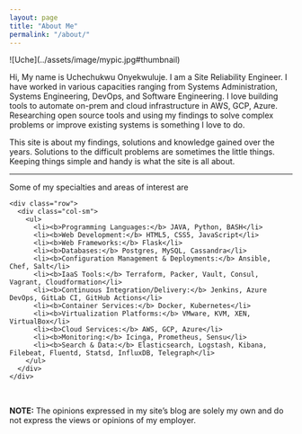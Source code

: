 ```yaml
---
layout: page
title: "About Me"
permalink: "/about/"
---
```


<div class="aboutmeformat">
  <div>
   <div class="custom" markdown="1">
   ![Uche](../assets/image/mypic.jpg#thumbnail) 
   </div>

   <p class="aboutmeparagraphsetting">
   Hi, My name is Uchechukwu Onyekwuluje. I am a Site Reliability Engineer. I have worked in various capacities ranging from Systems Administration, Systems Engineering, DevOps, and Software Engineering. I love building tools to automate on-prem and cloud infrastructure in AWS, GCP, Azure. Researching open source tools and using my findings to solve complex problems or improve existing systems is something I love to do. 
   </p>

   <p class="aboutmeparagraphsetting">
   This site is about my findings, solutions and knowledge gained over the years. Solutions to the difficult problems are sometimes the little things. Keeping things simple and handy is what the site is all about.
   </p>
  </div>
  <hr>

  <div class="container">
    <div class="row">
      <div class="col-sm">
        Some of my specialties and areas of interest are
      </div>
    </div>

    <div class="row">
      <div class="col-sm">
        <ul>
          <li><b>Programming Languages:</b> JAVA, Python, BASH</li>
          <li><b>Web Development:</b> HTML5, CSS5, JavaScript</li>
          <li><b>Web Frameworks:</b> Flask</li>
          <li><b>Databases:</b> Postgres, MySQL, Cassandra</li>
          <li><b>Configuration Management & Deployments:</b> Ansible, Chef, Salt</li>
          <li><b>IaaS Tools:</b> Terraform, Packer, Vault, Consul, Vagrant, Cloudformation</li>
          <li><b>Continuous Integration/Delivery:</b> Jenkins, Azure DevOps, GitLab CI, GitHub Actions</li>
          <li><b>Container Services:</b> Docker, Kubernetes</li>
          <li><b>Virtualization Platforms:</b> VMware, KVM, XEN, VirtualBox</li>
          <li><b>Cloud Services:</b> AWS, GCP, Azure</li>
          <li><b>Monitoring:</b> Icinga, Prometheus, Sensu</li>
          <li><b>Search & Data:</b> Elasticsearch, Logstash, Kibana, Filebeat, Fluentd, Statsd, InfluxDB, Telegraph</li>
        </ul>
      </div>
    </div>
  </div>  
  <br>

  <p>
    <b>NOTE:</b> The opinions expressed in my site’s blog are solely my own and do not express the views or opinions of my employer.
  </p>
</div>
